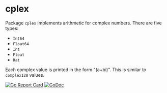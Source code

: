 # cplex

Package `cplex` implements arithmetic for complex numbers. There are five types:

* `Int64`
* `Float64`
* `Int`
* `Float`
* `Rat`

Each complex value is printed in the form "(a+bi)". This is similar to `complex128` values.

[![Go Report Card](https://goreportcard.com/badge/gojp/goreportcard)](https://goreportcard.com/report/github.com/meirizarrygelpi/numbers/cplex) [![GoDoc](https://godoc.org/github.com/meirizarrygelpi/numbers/cplex?status.svg)](https://godoc.org/github.com/meirizarrygelpi/numbers/cplex)